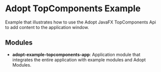 # Adopt TopComponents Example

Example that illustrates how to use the Adopt JavaFX TopComponents Api to add content to the application window.

## Modules

- **adopt-example-topcomponents-app**: Application module that integrates the entire application with example modules 
and Adopt Modules.
